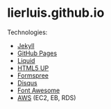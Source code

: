 # lierluis.github.io

Technologies:
* [Jekyll](https://jekyllrb.com/)
* [GitHub Pages](https://pages.github.com/)
* [Liquid](https://shopify.github.io/liquid/)
* [HTML5 UP](https://html5up.net)
* [Formspree](https://formspree.io/)
* [Disqus](https://disqus.com/)
* [Font Awesome](http://fontawesome.io/)
* [AWS](https://aws.amazon.com/) (EC2, EB, RDS)
